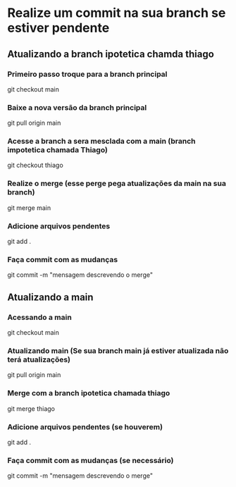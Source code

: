 # Realize um commit na sua branch se estiver pendente

## Atualizando a branch ipotetica chamda thiago
### Primeiro passo troque para a branch principal
git checkout main

### Baixe a nova versão da branch principal
git pull origin main

### Acesse a branch a sera mesclada com a main (branch impotetica chamada Thiago)
git checkout thiago

### Realize o merge (esse perge pega atualizações da main na sua branch)
git merge main

### Adicione arquivos pendentes
git add .

### Faça commit com as mudanças
git commit -m "mensagem descrevendo o merge"

## Atualizando a main

### Acessando a main
git checkout main

### Atualizando main (Se sua branch main já estiver atualizada não terá atualizações)
git pull origin main

### Merge com a branch ipotetica chamada thiago
git merge thiago

### Adicione arquivos pendentes (se houverem)
git add .

### Faça commit com as mudanças (se necessário)
git commit -m "mensagem descrevendo o merge"


